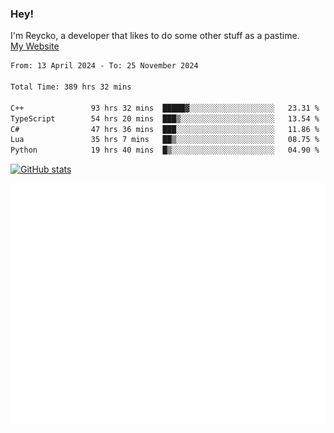 ### Hey!
I'm Reycko, a developer that likes to do some other stuff as a pastime.  
[My Website](https://reycko.root.sx)

<!--START_SECTION:wakasection-->

```txt
From: 13 April 2024 - To: 25 November 2024

Total Time: 389 hrs 32 mins

C++               93 hrs 32 mins  █████▓░░░░░░░░░░░░░░░░░░░   23.31 %
TypeScript        54 hrs 20 mins  ███▒░░░░░░░░░░░░░░░░░░░░░   13.54 %
C#                47 hrs 36 mins  ███░░░░░░░░░░░░░░░░░░░░░░   11.86 %
Lua               35 hrs 7 mins   ██▒░░░░░░░░░░░░░░░░░░░░░░   08.75 %
Python            19 hrs 40 mins  █▒░░░░░░░░░░░░░░░░░░░░░░░   04.90 %
```

<!--END_SECTION:wakasection-->

[![GitHub stats](https://github-readme-stats.vercel.app/api?username=Reycko&show_icons=true&theme=dark&hide_title=true&count_private=true)](https://github.com/anuraghazra/github-readme-stats)

![Metrics](/github-metrics.svg)
